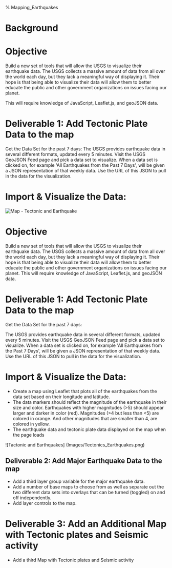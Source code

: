 % Mapping_Earthquakes

# Background

# Objective 
Build a new set of tools that will allow the USGS to visualize their earthquake data. The USGS collects a massive amount of data from all over the world each day, but they lack a meaningful way of displaying it. Their hope is that being able to visualize their data will allow them to better educate the public and other government organizations on issues facing our planet.

This will require knowledge of JavaScript, Leaflet.js, and geoJSON data.

# Deliverable 1: Add Tectonic Plate Data to the map 

Get the Data Set for the past 7 days:
The USGS provides earthquake data in several different formats, updated every 5 minutes. Visit the USGS GeoJSON Feed page and pick a data set to visualize. When a data set is clicked on, for example 'All Earthquakes from the Past 7 Days', will be given a JSON representation of that weekly data. Use the URL of this JSON to pull in the data for the visualization.

# Import & Visualize the Data:
![Map - Tectonic and Earthquake](images/Tectonics_Earhtquakes.png)

# Objective 
Build a new set of tools that will allow the USGS to visualize their earthquake data. The USGS collects a massive amount of data from all over the world each day, but they lack a meaningful way of displaying it. Their hope is that being able to visualize their data will allow them to better educate the public and other government organizations on issues facing our planet.
This will require knowledge of JavaScript, Leaflet.js, and geoJSON data.

# Deliverable 1: Add Tectonic Plate Data to the map 

Get the Data Set for the past 7 days:

The USGS provides earthquake data in several different formats, updated every 5 minutes. Visit the USGS GeoJSON Feed page and pick a data set to visualize. When a data set is clicked on, for example 'All Earthquakes from the Past 7 Days', will be given a JSON representation of that weekly data. Use the URL of this JSON to pull in the data for the visualization.

# Import & Visualize the Data:

* Create a map using Leaflet that plots all of the earthquakes from the data set based on their longitude and latitude.
* The data markers should reflect the magnitude of the earthquake in their size and color. Earthquakes with higher magnitudes (>5) should appear larger and darker in color (red).  Magnitudes (>4 but less than <5) are colored in orange.  And other magnitudes that are smaller than 4, are colored in yellow.
* The earthquake data and tectonic plate data displayed on the map when the page loads

![Tactonic and Earthquakes] (Images/Tectonics_Earthquakes.png)

## Deliverable 2: Add Major Earthquake Data to the map

* Add a third layer group variable for the major earthquake data.
* Add a number of base maps to choose from as well as separate out the two different data sets into overlays that can be turned (toggled) on and off independently.
* Add layer controls to the map.

# Deliverable 3: Add an Additional Map with Tectonic plates and Seismic activity

* Add a third Map with Tectonic plates and Seismic activity


